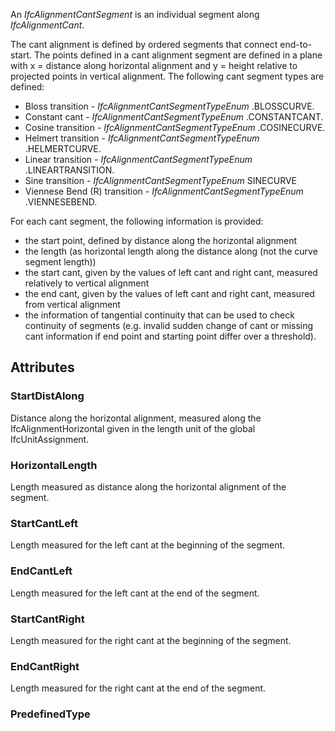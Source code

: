 An _IfcAlignmentCantSegment_ is an individual segment along _IfcAlignmentCant_.

<!-- end of short definition -->

The cant alignment is defined by ordered segments that connect end-to-start. The points defined in a cant alignment segment are defined in a plane with x = distance along horizontal alignment and y = height relative to projected points in vertical alignment.
The following cant segment types are defined:

* Bloss transition - _IfcAlignmentCantSegmentTypeEnum_ .BLOSSCURVE.
* Constant cant - _IfcAlignmentCantSegmentTypeEnum_ .CONSTANTCANT.
* Cosine transition - _IfcAlignmentCantSegmentTypeEnum_ .COSINECURVE.
* Helmert transition - _IfcAlignmentCantSegmentTypeEnum_ .HELMERTCURVE.
* Linear transition - _IfcAlignmentCantSegmentTypeEnum_ .LINEARTRANSITION.
* Sine transition - _IfcAlignmentCantSegmentTypeEnum_ SINECURVE
* Viennese Bend (R) transition - _IfcAlignmentCantSegmentTypeEnum_ .VIENNESEBEND.


For each cant segment, the following information is provided:
* the start point, defined by distance along the horizontal alignment
* the length (as horizontal length along the distance along (not the curve segment length))
* the start cant, given by the values of left cant and right cant, measured relatively to vertical alignment
* the end cant, given by the values of left cant and right cant, measured from vertical alignment
* the information of tangential continuity that can be used to check continuity of segments (e.g. invalid sudden change of cant or missing cant information if end point and starting point differ over a threshold).

## Attributes

### StartDistAlong
Distance along the horizontal alignment, measured along the IfcAlignmentHorizontal given in the length unit of the global IfcUnitAssignment.

### HorizontalLength
Length measured as distance along the horizontal alignment of the segment.

### StartCantLeft
Length measured for the left cant at the beginning of the segment.

### EndCantLeft
Length measured for the left cant at the end of the segment.

### StartCantRight
Length measured for the right cant at the beginning of the segment.

### EndCantRight
Length measured for the right cant at the end of the segment.

### PredefinedType


